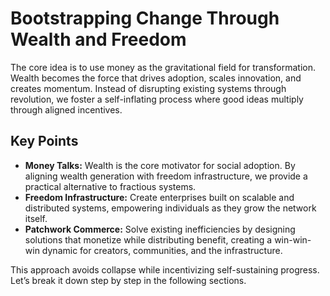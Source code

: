 # Bootstrapping Change Through Wealth and Freedom

The core idea is to use money as the gravitational field for transformation. Wealth becomes the force that drives
adoption, scales innovation, and creates momentum. Instead of disrupting existing systems through revolution, we foster
a self-inflating process where good ideas multiply through aligned incentives.

## Key Points

- **Money Talks:** Wealth is the core motivator for social adoption. By aligning wealth generation with freedom
  infrastructure, we provide a practical alternative to fractious systems.
- **Freedom Infrastructure:** Create enterprises built on scalable and distributed systems, empowering individuals as
  they grow the network itself.
- **Patchwork Commerce:** Solve existing inefficiencies by designing solutions that monetize while distributing benefit,
  creating a win-win-win dynamic for creators, communities, and the infrastructure.

This approach avoids collapse while incentivizing self-sustaining progress. Let’s break it down step by step in the
following sections.